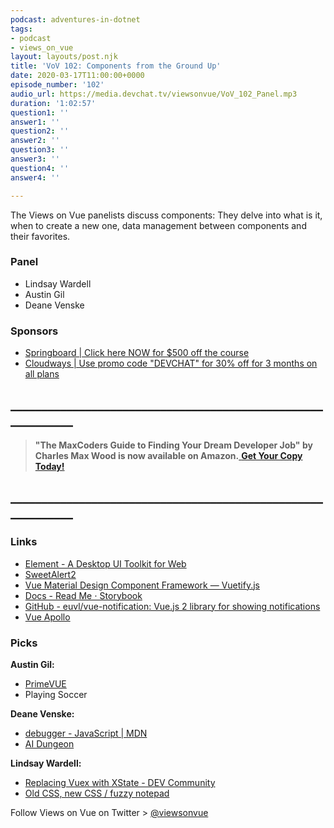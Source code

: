 ```yaml
---
podcast: adventures-in-dotnet
tags:
- podcast
- views_on_vue
layout: layouts/post.njk
title: 'VoV 102: Components from the Ground Up'
date: 2020-03-17T11:00:00+0000
episode_number: '102'
audio_url: https://media.devchat.tv/viewsonvue/VoV_102_Panel.mp3
duration: '1:02:57'
question1: ''
answer1: ''
question2: ''
answer2: ''
question3: ''
answer3: ''
question4: ''
answer4: ''

---
```

The Views on Vue panelists discuss components: They delve into what is it, when to create a new one, data management between components and their favorites.

### **Panel**

* Lindsay Wardell
* Austin Gil
* Deane Venske

### **Sponsors**

* [Springboard | Click here NOW for $500 off the course](https://www.springboard.com/workshops/software-engineering-career-track/?utm_source=devchat&utm_medium=podcast&utm_campaign=viewsonvue)
* [Cloudways | Use promo code "DEVCHAT" for 30% off for 3 months on all plans](https://www.cloudways.com/en/?id=546951&chan=Devchat&data1=Vue-show&data2=Podcast-3)

## **____________________________________________________________**

> **"The MaxCoders Guide to Finding Your Dream Developer Job" by Charles Max Wood is now available on Amazon.**[ **Get Your Copy Today!**](https://www.amazon.com/gp/product/B081MBL5C9/ref=as_li_ss_tl?ie=UTF8&linkCode=sl1&tag=devchattv-20&linkId=9d61363241636e2546ef46abba198746&language=en_US)

## **____________________________________________________________**

### **Links**

* [Element - A Desktop UI Toolkit for Web](https://element.eleme.io/#/en-US)
* [SweetAlert2](https://sweetalert2.github.io/)
* [Vue Material Design Component Framework — Vuetify.js](https://vuetifyjs.com/en/)
* [Docs - Read Me ⋅ Storybook](https://vueuse.js.org/?path=/story/docs--read-me)
* [GitHub - euvl/vue-notification: Vue.js 2 library for showing notifications](https://github.com/euvl/vue-notification)
* [Vue Apollo](https://apollo.vuejs.org/)

### **Picks**

**Austin Gil:**

* [PrimeVUE](https://primefaces.org/primevue/#/)
* Playing Soccer

**Deane Venske:**

* [debugger - JavaScript | MDN](https://developer.mozilla.org/en-US/docs/Web/JavaScript/Reference/Statements/debugger)
* [AI Dungeon](https://play.aidungeon.io/)

**Lindsay Wardell:**

* [Replacing Vuex with XState - DEV Community](https://dev.to/felix/replacing-vuex-with-xstate-3097)
* [Old CSS, new CSS / fuzzy notepad](https://eev.ee/blog/2020/02/01/old-css-new-css/)

Follow Views on Vue on Twitter > [@viewsonvue](https://twitter.com/viewsonvue)